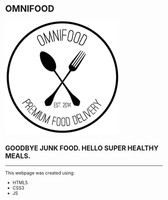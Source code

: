  # OMNIFOOD
 ![](https://github.com/annapo1t/omnifood/raw/main/resources/img/logo.png)
## GOODBYE JUNK FOOD. HELLO SUPER HEALTHY MEALS.
___

This webpage was created using:
* HTML5
* CSS3
* JS
